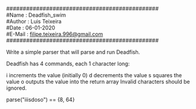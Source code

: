 ##############################################  
#Name   : Deadfish_swim  
#Author : Luis Teixeira  
#Date   : 06-01-2020  
#E-Mail : filipe.teixeira.996@gmail.com  
##############################################

Write a simple parser that will parse and run Deadfish.

Deadfish has 4 commands, each 1 character long:

i increments the value (initially 0)
d decrements the value
s squares the value
o outputs the value into the return array
Invalid characters should be ignored.

parse("iiisdoso") == {8, 64}